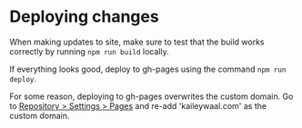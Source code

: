 # Deploying changes

When making updates to site, make sure to test that the build works correctly by running `npm run build` locally.

If everything looks good, deploy to gh-pages using the command `npm run deploy`.

For some reason, deploying to gh-pages overwrites the custom domain. Go to [Repository > Settings > Pages](https://github.com/kaileywaal/portfolio-site/settings/pages) and re-add 'kaileywaal.com' as the custom domain.
